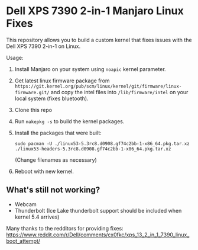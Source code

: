 # Dell XPS 7390 2-in-1 Manjaro Linux Fixes

This repository allows you to build a custom kernel that fixes issues with the Dell XPS 7390 2-in-1 on Linux.

Usage:
1. Install Manjaro on your system using ```noapic``` kernel parameter.

2. Get latest linux firmware package from 
```https://git.kernel.org/pub/scm/linux/kernel/git/firmware/linux-firmware.git/```
and copy the intel files into ```/lib/firmware/intel``` on your local system (fixes bluetooth).

3. Clone this repo

4. Run ```makepkg -s``` to build the kernel packages.

5. Install the packages that were built:

   ```sudo pacman -U ./linux53-5.3rc8.d0908.gf74c2bb-1-x86_64.pkg.tar.xz ./linux53-headers-5.3rc8.d0908.gf74c2bb-1-x86_64.pkg.tar.xz```

   (Change filenames as necessary)

6. Reboot with new kernel.

## What's still not working?
- Webcam
- Thunderbolt (Ice Lake thunderbolt support should be included when kernel 5.4 arrives)

Many thanks to the redditors for providing fixes:
https://www.reddit.com/r/Dell/comments/cx0fkc/xps_13_2_in_1_7390_linux_boot_attempt/
